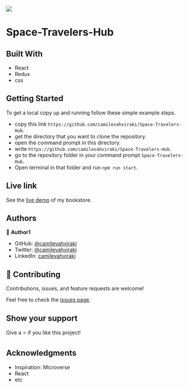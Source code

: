 ![](https://img.shields.io/badge/Microverse-blueviolet)

# Space-Travelers-Hub

## Built With

- React
- Redux
- css


## Getting Started

To get a local copy up and running follow these simple example steps.

- copy this link `https://github.com/camilevahviraki/Space-Travelers-Hub`.
- get the directory that you want to clone the repository.
- open the command prompt in this directory.
- write `https://github.com/camilevahviraki/Space-Travelers-Hub`.
- go to the repository folder in your command prompt `Space-Travelers-Hub`.
- Open terminal in that folder and run `npm run start`.

## Live link

See the [live demo](https://comforting-centaur-317ced.netlify.app/) of my bookstore.


## Authors

👤 **Author1**

- GitHub: [@camilevahviraki](https://github.com/camilevahviraki)
- Twitter: [@camilevahviraki](https://twitter.com/CamileVahviraki)
- LinkedIn: [camilevahviraki](https://www.linkedin.com/in/camile-vahviraki-8180a6232/)



## 🤝 Contributing

Contributions, issues, and feature requests are welcome!

Feel free to check the [issues page](../../issues/).

## Show your support

Give a ⭐️ if you like this project!

## Acknowledgments

- Inspiration: Microverse
- React
- etc